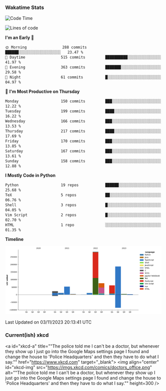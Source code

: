 ### Wakatime Stats
<!--START_SECTION:waka-->
![Code Time](http://img.shields.io/badge/Code%20Time-2%2C086%20hrs%2025%20mins-blue)

![Lines of code](https://img.shields.io/badge/From%20Hello%20World%20I%27ve%20Written-713.3%20thousand%20lines%20of%20code-blue)

**I'm an Early 🐤** 

```text
🌞 Morning                288 commits         ██████░░░░░░░░░░░░░░░░░░░   23.47 % 
🌆 Daytime                515 commits         ██████████░░░░░░░░░░░░░░░   41.97 % 
🌃 Evening                363 commits         ███████░░░░░░░░░░░░░░░░░░   29.58 % 
🌙 Night                  61 commits          █░░░░░░░░░░░░░░░░░░░░░░░░   04.97 % 
```
📅 **I'm Most Productive on Thursday** 

```text
Monday                   150 commits         ███░░░░░░░░░░░░░░░░░░░░░░   12.22 % 
Tuesday                  199 commits         ████░░░░░░░░░░░░░░░░░░░░░   16.22 % 
Wednesday                166 commits         ███░░░░░░░░░░░░░░░░░░░░░░   13.53 % 
Thursday                 217 commits         ████░░░░░░░░░░░░░░░░░░░░░   17.69 % 
Friday                   170 commits         ███░░░░░░░░░░░░░░░░░░░░░░   13.85 % 
Saturday                 167 commits         ███░░░░░░░░░░░░░░░░░░░░░░   13.61 % 
Sunday                   158 commits         ███░░░░░░░░░░░░░░░░░░░░░░   12.88 % 
```


**I Mostly Code in Python** 

```text
Python                   19 repos            ██████░░░░░░░░░░░░░░░░░░░   25.68 % 
TeX                      5 repos             ██░░░░░░░░░░░░░░░░░░░░░░░   06.76 % 
Shell                    3 repos             █░░░░░░░░░░░░░░░░░░░░░░░░   04.05 % 
Vim Script               2 repos             █░░░░░░░░░░░░░░░░░░░░░░░░   02.70 % 
HTML                     1 repo              ░░░░░░░░░░░░░░░░░░░░░░░░░   01.35 % 
```



**Timeline**

![Lines of Code chart](https://raw.githubusercontent.com/joshuajeschek/joshuajeschek/main/assets/bar_graph.png)


 Last Updated on 03/11/2023 20:13:41 UTC
<!--END_SECTION:waka-->

### Current(ish) xkcd
<a id="xkcd-a" title=""The police told me I can't be a doctor, but whenever they show up I just go into the Google Maps settings page I found and change the house to 'Police Headquarters' and then they have to do what I say."" href="https://www.xkcd.com" target="_blank">
        <img align="center" id="xkcd-img" src="https://imgs.xkcd.com/comics/doctors_office.png" alt=""The police told me I can't be a doctor, but whenever they show up I just go into the Google Maps settings page I found and change the house to 'Police Headquarters' and then they have to do what I say."" height=300 />
</a>

